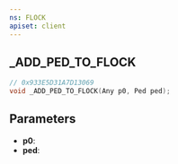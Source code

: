 ```yaml
---
ns: FLOCK
apiset: client
---
```

## _ADD_PED_TO_FLOCK

```c
// 0x933E5D31A7D13069
void _ADD_PED_TO_FLOCK(Any p0, Ped ped);
```


## Parameters
* **p0**:
* **ped**: